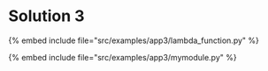 # Solution 3

{% embed include file="src/examples/app3/lambda_function.py" %}

{% embed include file="src/examples/app3/mymodule.py" %}


